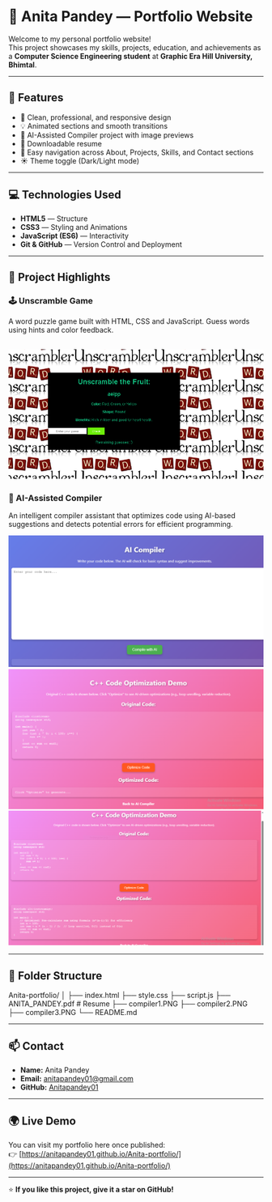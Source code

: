 # 🌟 Anita Pandey — Portfolio Website

Welcome to my personal portfolio website!  
This project showcases my skills, projects, education, and achievements as a **Computer Science Engineering student** at **Graphic Era Hill University, Bhimtal**.

---

## 🚀 Features

- 🎨 Clean, professional, and responsive design  
- 💡 Animated sections and smooth transitions  
- 🧠 AI-Assisted Compiler project with image previews  
- 📄 Downloadable resume  
- 🔗 Easy navigation across About, Projects, Skills, and Contact sections  
- ☀️ Theme toggle (Dark/Light mode)

---

## 💻 Technologies Used

- **HTML5** — Structure  
- **CSS3** — Styling and Animations  
- **JavaScript (ES6)** — Interactivity  
- **Git & GitHub** — Version Control and Deployment  

---

## 🧩 Project Highlights
### 🕹️ Unscramble Game
A word puzzle game built with HTML, CSS and JavaScript. Guess words using hints and color feedback.

![Unscramble Game Preview](./project2.png)
---

### 🧠 AI-Assisted Compiler
An intelligent compiler assistant that optimizes code using AI-based suggestions and detects potential errors for efficient programming.

![Compiler Project 1](./compiler1.PNG)
![Compiler Project 2](./compiler2.PNG)
![Compiler Project 3](./compiler3.PNG)

---

## 📁 Folder Structure

Anita-portfolio/
│
├── index.html
├── style.css
├── script.js
├── ANITA_PANDEY.pdf # Resume
├── compiler1.PNG
├── compiler2.PNG
├── compiler3.PNG
└── README.md


---

## 📫 Contact

- **Name:** Anita Pandey  
- **Email:** [anitapandey01@gmail.com](mailto:anitaanu1904@gmail.com)  
- **GitHub:** [Anitapandey01](https://github.com/Anitapandey01)

---

## 🌍 Live Demo

You can visit my portfolio here once published:  
👉 [https://anitapandey01.github.io/Anita-portfolio/](https://anitapandey01.github.io/Anita-portfolio/)

---

⭐ **If you like this project, give it a star on GitHub!**
